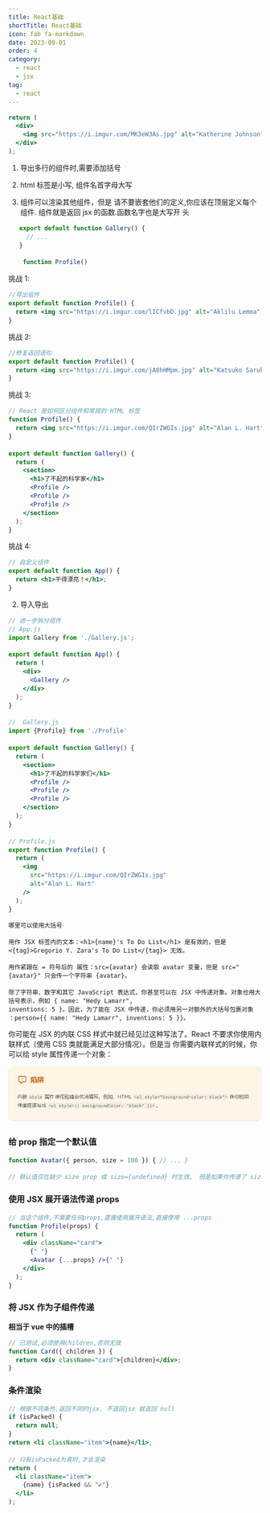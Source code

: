```yaml
---
title: React基础
shortTitle: React基础
icon: fab fa-markdown
date: 2023-09-01
order: 4
category:
  - react
  - jsx
tag:
  - react
---
```


```jsx
return (
  <div>
    <img src="https://i.imgur.com/MK3eW3As.jpg" alt="Katherine Johnson" />
  </div>
);
```

1. 导出多行的组件时,需要添加括号

2. html 标签是小写, 组件名首字母大写

3. 组件可以渲染其他组件，但是 请不要嵌套他们的定义,你应该在顶层定义每个组件. 组件就是返回 jsx 的函数.函数名字也是大写开
   头

```jsx
   export default function Gallery() {
     // ...
   }

    function Profile()
```

挑战 1:

```jsx
//导出组件
export default function Profile() {
  return <img src="https://i.imgur.com/lICfvbD.jpg" alt="Aklilu Lemma" />;
}
```

挑战 2:

```jsx
//修复返回语句
export default function Profile() {
  return <img src="https://i.imgur.com/jA8hHMpm.jpg" alt="Katsuko Saruhashi" />;
}
```

挑战 3:

```jsx
// React 是如何区分组件和常规的 HTML 标签
function Profile() {
  return <img src="https://i.imgur.com/QIrZWGIs.jpg" alt="Alan L. Hart" />;
}

export default function Gallery() {
  return (
    <section>
      <h1>了不起的科学家</h1>
      <Profile />
      <Profile />
      <Profile />
    </section>
  );
}
```

挑战 4:

```jsx
// 自定义组件
export default function App() {
  return <h1>干得漂亮！</h1>;
}
```

2. 导入导出

```jsx
// 进一步拆分组件
// App.js
import Gallery from './Gallery.js';

export default function App() {
  return (
    <div>
      <Gallery />
    </div>
  );
}

//  Gallery.js
import {Profile} from './Profile'

export default function Gallery() {
  return (
    <section>
      <h1>了不起的科学家们</h1>
      <Profile />
      <Profile />
      <Profile />
    </section>
  );
}

// Profile.js
export function Profile() {
  return (
    <img
      src="https://i.imgur.com/QIrZWGIs.jpg"
      alt="Alan L. Hart"
    />
  );
}
```

```
哪里可以使用大括号

用作 JSX 标签内的文本：<h1>{name}'s To Do List</h1> 是有效的，但是 <{tag}>Gregorio Y. Zara's To Do List</{tag}> 无效。

用作紧跟在 = 符号后的 属性：src={avatar} 会读取 avatar 变量，但是 src="{avatar}" 只会传一个字符串 {avatar}。

除了字符串、数字和其它 JavaScript 表达式，你甚至可以在 JSX 中传递对象。对象也用大括号表示，例如 { name: "Hedy Lamarr",
inventions: 5 }。因此，为了能在 JSX 中传递，你必须用另一对额外的大括号包裹对象
：person={{ name: "Hedy Lamarr", inventions: 5 }}。
```

你可能在 JSX 的内联 CSS 样式中就已经见过这种写法了。React 不要求你使用内联样式（使用 CSS 类就能满足大部分情况）。但是当
你需要内联样式的时候，你可以给 style 属性传递一个对象：

![Alt text](image.png)

### 给 prop 指定一个默认值

```jsx
function Avatar({ person, size = 100 }) { // ... }

// 默认值仅在缺少 size prop 或 size={undefined} 时生效。 但是如果你传递了 size={null} 或 size={0}，默认值将 不 被使用。
```

### 使用 JSX 展开语法传递 props

```jsx
// 当这个组件,不需要任何props,直接使用展开语法,直接使用 ...props
function Profile(props) {
  return (
    <div className="card">
      {" "}
      <Avatar {...props} />{" "}
    </div>
  );
}
```

### 将 JSX 作为子组件传递

**相当于 vue 中的插槽**

```jsx
// 已测试,必须使用children,否则无效
function Card({ children }) {
  return <div className="card">{children}</div>;
}
```

### 条件渲染

```jsx
// 根据不同条件,返回不同的jsx. 不返回jsx 就返回 null
if (isPacked) {
  return null;
}
return <li className="item">{name}</li>;

// 只有isPacked为真时,才会渲染
return (
  <li className="item">
    {name} {isPacked && "✔"}
  </li>
);
```
